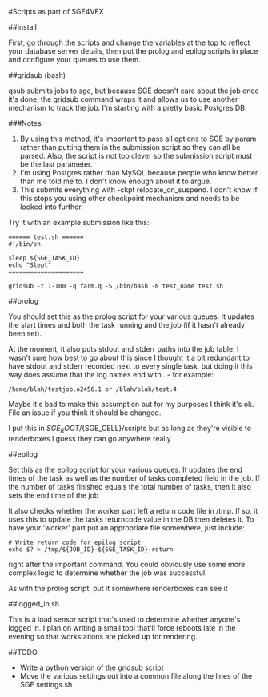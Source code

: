 #Scripts as part of SGE4VFX

##Install

First, go through the scripts and change the variables at the top to reflect your database server details, then put the prolog and epilog scripts in place and configure your queues to use them.

##gridsub (bash)

qsub submits jobs to sge, but because SGE doesn't care about the job once it's done, the gridsub command wraps it and allows us to use another mechanism to track the job.  I'm starting with a pretty basic Postgres DB.

###Notes
1. By using this method, it's important to pass all options to SGE by param rather than putting them in the submission script so they can all be parsed.  Also, the script is not too clever so the submission script must be the last parameter.
2. I'm using Postgres rather than MySQL because people who know better than me told me to.  I don't know enough about it to argue.
3. This submits everything with -ckpt relocate_on_suspend.  I don't know if this stops you using other checkpoint mechanism and needs to be looked into further.

Try it with an example submission like this:

    ====== test.sh ======
    #!/bin/sh
    
    sleep ${SGE_TASK_ID}
    echo "Slept"
    =====================

    gridsub -t 1-100 -q farm.q -S /bin/bash -N test_name test.sh

##prolog

You should set this as the prolog script for your various queues.  It updates the start times and both the task running and the job (if it hasn't already been set).

At the moment, it also puts stdout and stderr paths into the job table.  I wasn't sure how best to go about this since I thought it a bit redundant to have stdout and stderr recorded next to every single task, but doing it this way does assume that the log names end with .<TASKNO> - for example:

    /home/blah/testjob.o2456.1 or /blah/blah/test.4

Maybe it's bad to make this assumption but for my purposes I think it's ok.  File an issue if you think it should be changed.

I put this in ${SGE_ROOT}/${SGE_CELL}/scripts but as long as they're visible to renderboxes I guess they can go anywhere really

##epilog

Set this as the epilog script for your various queues.  It updates the end times of the task as well as the number of tasks completed field in the job.  If the number of tasks finished equals the total number of tasks, then it also sets the end time of the job

It also checks whether the worker part left a return code file in /tmp.  If so, it uses this to update the tasks returncode value in the DB then deletes it.  To have your 'worker' part put an appropriate file somewhere, just include:

    # Write return code for epilog script
    echo $? > /tmp/${JOB_ID}-${SGE_TASK_ID}-return

right after the important command.  You could obviously use some more complex logic to determine whether the job was successful.

As with the prolog script, put it somewhere renderboxes can see it

##logged_in.sh

This is a load sensor script that's used to determine whether anyone's logged in.  I plan on writing a small tool that'll force reboots late in the evening so that workstations are picked up for rendering.

##TODO

* Write a python version of the gridsub script
* Move the various settings out into a common file along the lines of the SGE settings.sh
